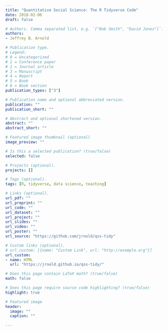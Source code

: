 ```yaml
---
title: "Quantitative Social Science: The R Tidyverse Code"
date: 2018-02-06
draft: false

# Authors. Comma separated list, e.g. `["Bob Smith", "David Jones"]`.
authors:
- Jeffrey B. Arnold

# Publication type.
# Legend:
# 0 = Uncategorized
# 1 = Conference paper
# 2 = Journal article
# 3 = Manuscript
# 4 = Report
# 5 = Book
# 6 = Book section
publication_types: ["3"]

# Publication name and optional abbreviated version.
publication: ""
publication_short: ""

# Abstract and optional shortened version.
abstract: ""
abstract_short: ""

# Featured image thumbnail (optional)
image_preview: ""

# Is this a selected publication? (true/false)
selected: false

# Projects (optional).
projects: []

# Tags (optional).
tags: [R, tidyverse, data science, teaching]

# Links (optional).
url_pdf: ""
url_preprint: ""
url_code: ""
url_dataset: ""
url_project: ""
url_slides: ""
url_video: ""
url_poster: ""
url_source: "https://github.com/jrnold/qss-tidy"

# Custom links (optional).
# url_custom: [{name: "Custom Link", url: "http://example.org"}]
url_custom:
- name: HTML
  url: "https://jrnold.github.io/qss-tidy/"

# Does this page contain LaTeX math? (true/false)
math: false

# Does this page require source code highlighting? (true/false)
highlight: true

# Featured image
header:
  image: ""
  caption: ""

---
```

